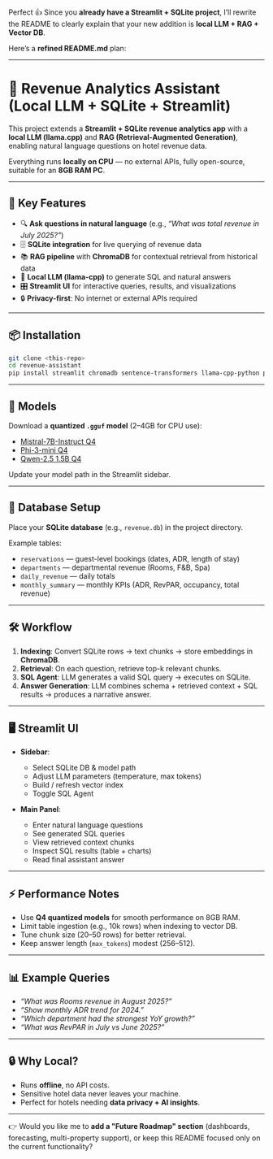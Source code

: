 Perfect 👍 Since you **already have a Streamlit + SQLite project**, I’ll rewrite the README to clearly explain that your new addition is **local LLM + RAG + Vector DB**.

Here’s a **refined README.md** plan:

---

# 🏨 Revenue Analytics Assistant (Local LLM + SQLite + Streamlit)

This project extends a **Streamlit + SQLite revenue analytics app** with a **local LLM (llama.cpp)** and **RAG (Retrieval-Augmented Generation)**, enabling natural language questions on hotel revenue data.

Everything runs **locally on CPU** — no external APIs, fully open-source, suitable for an **8GB RAM PC**.

---

## 🚀 Key Features

* 🔍 **Ask questions in natural language** (e.g., *“What was total revenue in July 2025?”*)
* 🗄️ **SQLite integration** for live querying of revenue data
* 📚 **RAG pipeline** with **ChromaDB** for contextual retrieval from historical data
* 🧠 **Local LLM (llama-cpp)** to generate SQL and natural answers
* 🎛️ **Streamlit UI** for interactive queries, results, and visualizations
* 🔒 **Privacy-first**: No internet or external APIs required

---

## 📦 Installation

```bash
git clone <this-repo>
cd revenue-assistant
pip install streamlit chromadb sentence-transformers llama-cpp-python pydantic==1.10.13
```

---

## 🧠 Models

Download a **quantized `.gguf` model** (2–4GB for CPU use):

* [Mistral-7B-Instruct Q4](https://huggingface.co/TheBloke/Mistral-7B-Instruct-v0.2-GGUF)
* [Phi-3-mini Q4](https://huggingface.co/microsoft/Phi-3-mini-4k-instruct-gguf)
* [Qwen-2.5 1.5B Q4](https://huggingface.co/Qwen/Qwen2.5-1.5B-Instruct-GGUF)

Update your model path in the Streamlit sidebar.

---

## 📂 Database Setup

Place your **SQLite database** (e.g., `revenue.db`) in the project directory.

Example tables:

* `reservations` — guest-level bookings (dates, ADR, length of stay)
* `departments` — departmental revenue (Rooms, F\&B, Spa)
* `daily_revenue` — daily totals
* `monthly_summary` — monthly KPIs (ADR, RevPAR, occupancy, total revenue)

---

## 🛠️ Workflow

1. **Indexing**: Convert SQLite rows → text chunks → store embeddings in **ChromaDB**.
2. **Retrieval**: On each question, retrieve top-k relevant chunks.
3. **SQL Agent**: LLM generates a valid SQL query → executes on SQLite.
4. **Answer Generation**: LLM combines schema + retrieved context + SQL results → produces a narrative answer.

---

## 🖥️ Streamlit UI

* **Sidebar**:

  * Select SQLite DB & model path
  * Adjust LLM parameters (temperature, max tokens)
  * Build / refresh vector index
  * Toggle SQL Agent

* **Main Panel**:

  * Enter natural language questions
  * See generated SQL queries
  * View retrieved context chunks
  * Inspect SQL results (table + charts)
  * Read final assistant answer

---

## ⚡ Performance Notes

* Use **Q4 quantized models** for smooth performance on 8GB RAM.
* Limit table ingestion (e.g., 10k rows) when indexing to vector DB.
* Tune chunk size (20–50 rows) for better retrieval.
* Keep answer length (`max_tokens`) modest (256–512).

---

## 📊 Example Queries

* *“What was Rooms revenue in August 2025?”*
* *“Show monthly ADR trend for 2024.”*
* *“Which department had the strongest YoY growth?”*
* *“What was RevPAR in July vs June 2025?”*

---

## 🔒 Why Local?

* Runs **offline**, no API costs.
* Sensitive hotel data never leaves your machine.
* Perfect for hotels needing **data privacy + AI insights**.

---

👉 Would you like me to **add a "Future Roadmap" section** (dashboards, forecasting, multi-property support), or keep this README focused only on the current functionality?
